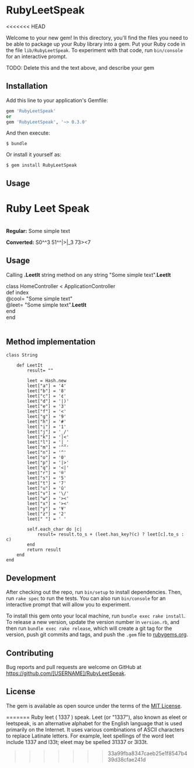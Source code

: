 # RubyLeetSpeak
<<<<<<< HEAD

Welcome to your new gem! In this directory, you'll find the files you need to be able to package up your Ruby library into a gem. Put your Ruby code in the file `lib/RubyLeetSpeak`. To experiment with that code, run `bin/console` for an interactive prompt.

TODO: Delete this and the text above, and describe your gem

## Installation

Add this line to your application's Gemfile:

```ruby
gem 'RubyLeetSpeak'
or
gem 'RubyLeetSpeak', '~> 0.3.0'
```

And then execute:

    $ bundle

Or install it yourself as:

    $ gem install RubyLeetSpeak

## Usage

<h1>Ruby Leet Speak</h1>
<br/>
<b>Regular:</b> Some simple text

<b>Converted:</b> S0^^3 51^^|>|_3 73><7
<h2>Usage</h2>
Calling <b>.LeetIt</b> string method on any string
"Some simple text".<b>LeetIt</b>

class HomeController < ApplicationController<br/>
  def index<br/>
  	@cool= "Some simple text"<br/>
  	@leet= "Some simple text".<b>LeetIt</b><br/>
  end<br/>
end<br/>
<br/>

<h2>Method implementation</h2>
	
	class String
			
		def LeetIt
			result= ""

			leet = Hash.new  
			leet["a"] = '4'  
			leet["b"] = '8'  
			leet["c"] = '¢' 
			leet["d"] = '|)' 
			leet["e"] = '3'  
			leet["f"] = '<'  
			leet["g"] = '9'  
			leet["h"] = '#' 
			leet["i"] = '1'  
			leet["j"] = '_/'  
			leet["k"] = '|<' 
			leet["l"] = '|_'  
			leet["m"] = '^^'  
			leet["n"] = '^'  
			leet["o"] = '0'  
			leet["p"] = '|>'  
			leet["q"] = '<|'  
			leet["r"] = '®'  
			leet["s"] = '5'  
			leet["t"] = '7'  
			leet["u"] = 'û'
			leet["v"] = '\/'
			leet["w"] = '><'
			leet["x"] = '><'
			leet["y"] = '¥'
			leet["z"] = '2'
			leet[" "] = ' '

			self.each_char do |c|
				result= result.to_s + (leet.has_key?(c) ? leet[c].to_s : c)
			end
			return result
		end
	end

## Development

After checking out the repo, run `bin/setup` to install dependencies. Then, run `rake spec` to run the tests. You can also run `bin/console` for an interactive prompt that will allow you to experiment.

To install this gem onto your local machine, run `bundle exec rake install`. To release a new version, update the version number in `version.rb`, and then run `bundle exec rake release`, which will create a git tag for the version, push git commits and tags, and push the `.gem` file to [rubygems.org](https://rubygems.org).

## Contributing

Bug reports and pull requests are welcome on GitHub at https://github.com/[USERNAME]/RubyLeetSpeak.


## License

The gem is available as open source under the terms of the [MIT License](http://opensource.org/licenses/MIT).

=======
Ruby leet ( 1337 ) speak. Leet (or "1337"), also known as eleet or leetspeak, is an alternative alphabet for the English language that is used primarily on the Internet. It uses various combinations of ASCII characters to replace Latinate letters. For example, leet spellings of the word leet include 1337 and l33t; eleet may be spelled 31337 or 3l33t.
>>>>>>> 33a99fba8347caeb25e1f8547b439d38cfae241d
